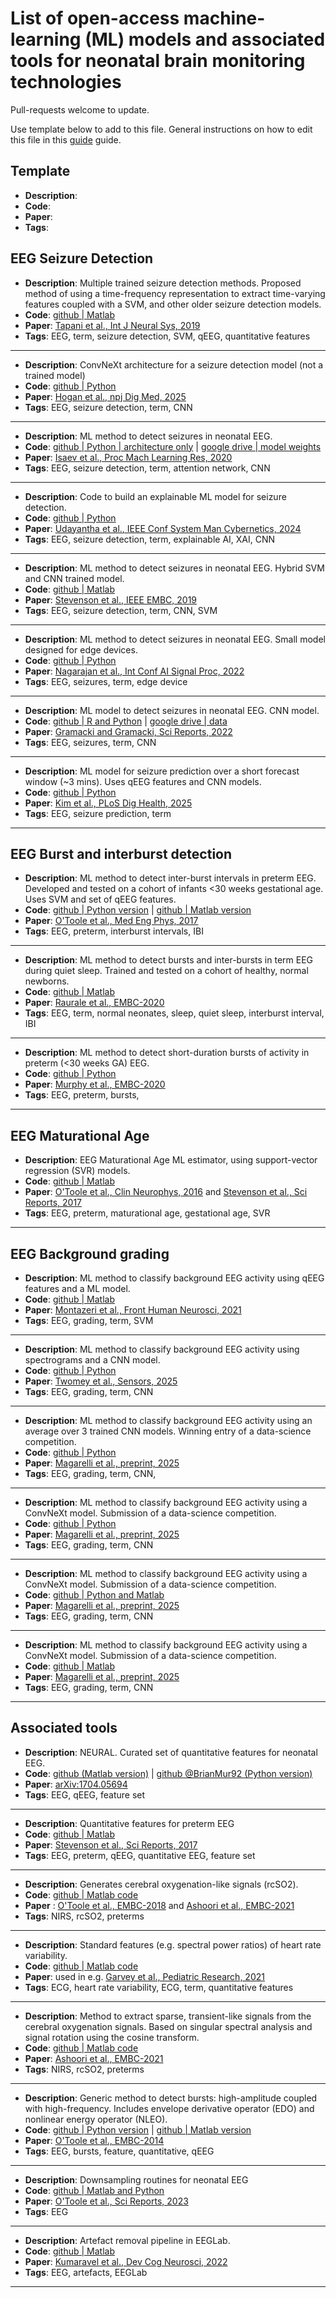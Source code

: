 # List of open-access machine-learning (ML) models and associated tools for neonatal brain monitoring technologies

Pull-requests welcome to update.

Use template below to add to this file. General instructions on how to edit this file in this
[guide](./editing_instructions.md) guide.

## Template

- **Description**: 
- **Code**: 
- **Paper**: 
- **Tags**:


## EEG Seizure Detection

- **Description**: Multiple trained seizure detection methods. Proposed method of using a
  time-frequency representation to extract time-varying features coupled with a SVM, and other
  older seizure detection models.
- **Code**: [github | Matlab](https://github.com/ktapani/Neonatal_Seizure_Detection)
- **Paper**: [Tapani et al., Int J Neural Sys,
  2019](https://www.worldscientific.com/doi/abs/10.1142/S0129065718500302)
- **Tags**: EEG, term, seizure detection, SVM, qEEG, quantitative features

--- 

- **Description**: ConvNeXt architecture for a seizure detection model (not a trained model)
- **Code**: [github | Python](https://github.com/cergenx/ConvNeXt-Seizure)
- **Paper**: [Hogan et al., npj Dig Med, 2025](https://www.nature.com/articles/s41746-024-01416-x)
- **Tags**: EEG, seizure detection, term, CNN

--- 

- **Description**: ML method to detect seizures in neonatal EEG.
- **Code**: [github | Python | architecture
  only](https://github.com/dyisaev/seizure-detection-neonates) | [google drive | model
  weights](https://drive.google.com/drive/folders/1rdBADEDl0rj-0kphtSYUdWZYu_6GogL-)
- **Paper**: [Isaev et al., Proc Mach Learning Res, 2020](https://proceedings.mlr.press/v126/isaev20a.html)
- **Tags**: EEG, seizure detection, term, attention network, CNN

--- 

- **Description**: Code to build an explainable ML model for seizure detection.
- **Code**: [github | Python](https://github.com/Dinuka-1999/BraiNeoCare)
- **Paper**: [Udayantha et al., IEEE Conf System Man Cybernetics, 2024](https://arxiv.org/abs/2406.16908)
- **Tags**: EEG, seizure detection, term, explainable AI, XAI, CNN

--- 

- **Description**: ML method to detect seizures in neonatal EEG. Hybrid SVM and CNN trained model.
- **Code**: [github | Matlab](https://github.com/nstevensonUH/Neonatal-EEG-Analysis/tree/master/seizure_detection_CNN)
- **Paper**: [Stevenson et al., IEEE EMBC, 2019](https://ieeexplore.ieee.org/abstract/document/8857367)
- **Tags**: EEG, seizure detection, term, CNN, SVM

---

- **Description**: ML method to detect seizures in neonatal EEG. Small model designed for edge devices.
- **Code**: [github | Python](https://github.com/vishaln15/NeonatalSeizureDetection/tree/main)
- **Paper**: [Nagarajan et al., Int Conf AI Signal Proc, 2022](https://ieeexplore.ieee.org/document/9760524)
- **Tags**: EEG, seizures, term, edge device

--- 

- **Description**: ML model to detect seizures in neonatal EEG. CNN model.
- **Code**: [github | R and Python](https://github.com/artur-gramacki/Epileptic-Seizure-Detection) | [google drive | data](https://drive.google.com/file/d/1FwgR8GjZLwE3z8d36vL7XDAqloVtHgJa/view?usp=sharing)
- **Paper**: [Gramacki and Gramacki, Sci Reports, 2022](https://www.nature.com/articles/s41598-022-15830-2)
- **Tags**: EEG, seizures, term, CNN

---

- **Description**: ML model for seizure prediction over a short forecast window (~3 mins). Uses qEEG
  features and CNN models.
- **Code**: [github | Python](https://github.com/dbernardo05/neoSeer/tree/main)
- **Paper**: [Kim et al., PLoS Dig Health, 2025](https://journals.plos.org/digitalhealth/article?id=10.1371/journal.pdig.0000890)
- **Tags**: EEG, seizure prediction, term

---

## EEG Burst and interburst detection

- **Description**: ML method to detect inter-burst intervals in preterm EEG. Developed and tested on
  a cohort of infants <30 weeks gestational age. Uses SVM and set of qEEG features.
- **Code**: [github | Python version](https://github.com/otoolej/py_burst_detector) | [github | Matlab version](https://github.com/otoolej/burst_detector)
- **Paper**: [O'Toole et al., Med Eng Phys, 2017](https://doi.org/10.1016/j.medengphy.2017.04.003)
- **Tags**: EEG, preterm, interburst intervals, IBI

---

- **Description**: ML method to detect bursts and inter-bursts in term EEG during quiet
  sleep. Trained and tested on a cohort of healthy, normal newborns.
- **Code**: [github | Matlab](https://github.com/sumitraurale/interburst_detector)
- **Paper**: [Raurale et al., EMBC-2020](https://doi.org/10.1109/EMBC44109.2020.9176147)
- **Tags**: EEG, term, normal neonates, sleep, quiet sleep, interburst interval, IBI

---

- **Description**: ML method to detect short-duration bursts of activity in preterm (<30 weeks GA) EEG.
- **Code**: [github | Python](https://github.com/BrianMur92/Preterm_transient_burst_detector)
- **Paper**: [Murphy et al., EMBC-2020](https://doi.org/10.1109/EMBC44109.2020.9175154)
- **Tags**: EEG, preterm, bursts, 

---

## EEG Maturational Age

- **Description**: EEG Maturational Age ML estimator, using support-vector regression (SVR) models.
- **Code**: [github | Matlab](https://github.com/nstevensonUH/Neonatal-EEG-Analysis/)
- **Paper**: [O'Toole et al., Clin Neurophys,
  2016](https://www.sciencedirect.com/science/article/abs/pii/S1388245716300244) and [Stevenson et
  al., Sci Reports, 2017](https://www.nature.com/articles/s41598-017-13537-3)
- **Tags**: EEG, preterm, maturational age, gestational age, SVR

---

## EEG Background grading 

- **Description**: ML method to classify background EEG activity using qEEG features and a ML model.
- **Code**: [github | Matlab](https://github.com/smontazeriUH/Neonatal-EEGBackground-Classifier)
- **Paper**: [Montazeri et al., Front Human Neurosci, 2021](https://www.frontiersin.org/journals/human-neuroscience/articles/10.3389/fnhum.2021.675154/full)
- **Tags**: EEG, grading, term, SVM

---

- **Description**: ML method to classify background EEG activity using spectrograms and a CNN model.
- **Code**: [github | Python](https://github.com/leahtwomey/Long_term_EEG_Grading_Using_DSP_ML/tree/main)
- **Paper**: [Twomey et al., Sensors, 2025](https://www.mdpi.com/1424-8220/25/10/3007)
- **Tags**: EEG, grading, term, CNN

---

- **Description**: ML method to classify background EEG activity using an average over 3 trained
  CNN models. Winning entry of a data-science competition.
- **Code**: [github | Python](https://github.com/smontazeriUH/INFANT-Data-Science-Challenge)
- **Paper**: [Magarelli et al., preprint, 2025](https://arxiv.org/abs/2509.09695)
- **Tags**: EEG, grading, term, CNN,

---

- **Description**: ML method to classify background EEG activity using a ConvNeXt model. Submission
  of a data-science competition.
- **Code**: [github | Python](https://github.com/fabiom91/ConvNeXt_AI_Competition_Platform)
- **Paper**: [Magarelli et al., preprint, 2025](https://arxiv.org/abs/2509.09695)
- **Tags**: EEG, grading, term, CNN

---

- **Description**: ML method to classify background EEG activity using a ConvNeXt model. Submission
  of a data-science competition.
- **Code**: [github | Python and Matlab](https://github.com/Minimnim/INFANT_ML_challenge)
- **Paper**: [Magarelli et al., preprint, 2025](https://arxiv.org/abs/2509.09695)
- **Tags**: EEG, grading, term, CNN

---

- **Description**: ML method to classify background EEG activity using a ConvNeXt model. Submission
  of a data-science competition.
- **Code**:  [github |
  Matlab](https://github.com/tamaraceranic/Support-Vector-Machines-SVM-with-quantitative-features-EEG-qEEG-)
- **Paper**: [Magarelli et al., preprint, 2025](https://arxiv.org/abs/2509.09695)
- **Tags**: EEG, grading, term, CNN

---

## Associated tools

- **Description**: NEURAL. Curated set of quantitative features for neonatal EEG.
- **Code**: [github (Matlab version)](https://github.com/otoolej/qEEG_feature_set) | [github @BrianMur92 (Python version)](https://github.com/BrianMur92/NEURAL_py_EEG_feature_set)
- **Paper**: [arXiv:1704.05694](https://arxiv.org/abs/1704.05694)
- **Tags**: EEG, qEEG, feature set

---

- **Description**: Quantitative features for preterm EEG
- **Code**: [github | Matlab](https://github.com/nstevensonUH/Neonatal-EEG-Analysis/)
- **Paper**: [Stevenson et al., Sci Reports, 2017](https://www.nature.com/articles/s41598-017-13537-3)
- **Tags**: EEG, preterm, qEEG, quantitative EEG, feature set

---

- **Description**: Generates cerebral oxygenation-like signals (rcSO2).
- **Code**: [github | Matlab code](https://github.com/otoolej/synth_NIRS_signals)
- **Paper** : [O'Toole et al., EMBC-2018](https://doi.org/10.1109/EMBC.2018.8513523) and [Ashoori et
  al., EMBC-2021](https://doi.org/10.1109/EMBC46164.2021.9630560)
- **Tags**: NIRS, rcSO2, preterms

---

- **Description**: Standard features (e.g. spectral power ratios) of heart rate variability.
- **Code**:  [github | Matlab code](https://github.com/otoolej/hrv_features_neonates)
- **Paper**: used in e.g. [Garvey et al., Pediatric Research, 2021](https://doi.org/10.1038/s41390-021-01412-x)
- **Tags**: ECG, heart rate variability, ECG, term, quantitative features

---

- **Description**: Method to extract sparse, transient-like signals from the cerebral oxygenation
  signals. Based on singular spectral analysis and signal rotation using the cosine transform.
- **Code**: [github | Matlab code](https://github.com/otoolej/transient_decomp_ssa)
- **Paper**: [Ashoori et al., EMBC-2021](https://doi.org/10.1109/EMBC46164.2021.9630560)
- **Tags**: NIRS, rcSO2, preterms

---

- **Description**: Generic method to detect bursts: high-amplitude coupled with
  high-frequency. Includes envelope derivative operator (EDO) and nonlinear energy operator (NLEO).
- **Code**: [github | Python version](https://github.com/otoolej/envelope_derivative_operator) |
  [github | Matlab version](https://github.com/otoolej/nonlinear-energy-operators)
- **Paper**: [O'Toole et al., EMBC-2014](https://doi.org/10.1109/EMBC.2014.6944325)
- **Tags**: EEG, bursts, feature, quantitative, qEEG

---

- **Description**: Downsampling routines for neonatal EEG
- **Code**: [github | Matlab and Python](https://github.com/otoolej/downsample_open_eeg)
- **Paper**: [O'Toole et al., Sci Reports, 2023](https://www.nature.com/articles/s41597-023-02002-8)
- **Tags**: EEG

---

- **Description**: Artefact removal pipeline in EEGLab.
- **Code**: [github | Matlab](https://github.com/vpKumaravel/NEAR)
- **Paper**: [Kumaravel et al., Dev Cog Neurosci, 2022](https://doi.org/10.1016/j.dcn.2022.101068)
- **Tags**: EEG, artefacts, EEGLab

---

